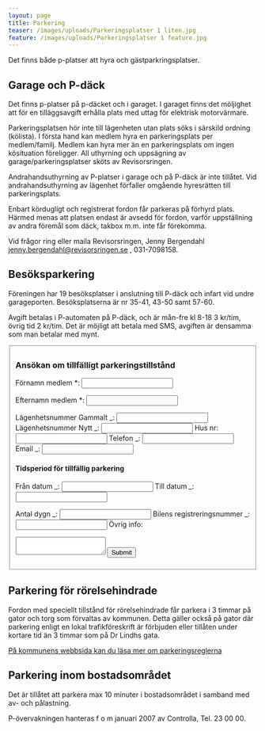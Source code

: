 ```yaml
---
layout: page
title: Parkering
teaser: /images/uploads/Parkeringsplatser 1 liten.jpg
feature: /images/uploads/Parkeringsplatser 1 feature.jpg
---
```

Det finns både p-platser att hyra och gästparkringsplatser.

## Garage och P-däck

Det finns p-platser på p-däcket och i garaget. I garaget finns det möljighet att för en tilläggsavgift erhålla plats med uttag för elektrisk motorvärmare. 

Parkeringsplatsen hör inte till lägenheten utan plats söks i särskild ordning (kölista).  I första hand kan medlem hyra en parkeringsplats per medlem/familj. Medlem kan hyra mer än en parkeringsplats om ingen kösituation föreligger. All uthyrning och uppsägning av garage/parkeringsplatser sköts av Revisorsringen.  

Andrahandsuthyrning av P-platser i garage och på P-däck är inte tillåtet. Vid andrahandsuthyrning av lägenhet förfaller omgående hyresrätten till parkeringsplats.

Enbart kördugligt och registrerat fordon får parkeras på förhyrd plats. Härmed menas att platsen endast är avsedd för fordon, varför uppställning av andra föremål som däck, takbox m.m. inte får förekomma.

Vid frågor ring eller maila Revisorsringen, Jenny Bergendahl jenny.bergendahl@revisorsringen.se , 031-7098158.

## Besöksparkering

Föreningen har 19 besöksplatser i anslutning till P-däck och infart vid undre garageporten. Besöksplatserna är nr 35-41, 43-50 samt 57-60.

Avgift betalas i P-automaten på P-däck, och är mån-fre kl 8-18 3 kr/tim, övrig tid 2 kr/tim. Det är möjligt att betala med SMS, avgiften är densamma som man betalar med mynt.

<fieldset>
<h3>Ansökan om tillfälligt parkeringstillstånd</h3>

<form data-netlify="true" data-netlify-honeypot="bot-field" id="parkeringstillstånd">
<label>Förnamn medlem *:</label>
<input type="text" name="fornamn">

<label for="efternamn">Efternamn medlem *:</label>
<input type="text" id="efternamn">

<label for="lagenhetsnummer">Lägenhetsnummer Gammalt _:</label>
<input type="text" id="lagenhetsnummer">
<label for="lagenhetsnummer_nytt">Lägenhetsnummer Nytt _:</label>
<input type="text" id="lagenhetsnummer_nytt">
<label for="husnr">Hus nr:</label>
<input type="text" id="husnr">
<label for="telefon">Telefon _:</label>
<input type="text" id="telefon">
<label for="epost">Email _:</label>
<input type="text" id="epost">

<h4>Tidsperiod för tillfällig parkering</h4>

<label for="fran">Från datum _:</label>
<input type="text" id="fran">
<label for="till">Till datum _:</label>
<input type="text" id="till">

<label for="antal_dygn">Antal dygn _:</label>
<input type="text" id="antal_dygn">
<label for="regnr">Bilens registreringsnummer _:</label>
<input type="text" id="regnr">
<label for="ovrigt">Övrig info:</label>
<textarea id="ovrigt">

</textarea>
<input type="submit" id="Skicka in">
</form>
</fieldset>

## Parkering för rörelsehindrade

Fordon med speciellt tillstånd för rörelsehindrade får parkera i 3 timmar på gator och torg som förvaltas av kommunen. Detta gäller också på gator där parkering enligt en lokal trafikföreskrift är förbjuden eller tillåten under kortare tid än 3 timmar som på Dr Lindhs gata.

[På kommunens webbsida kan du läsa mer om parkeringsreglerna](https://goteborg.se/wps/portal/start/parkeringstillstand-och-parkeringsplatser/parkeringstillstand/parkeringstillstand-for-rorelsehindrade/regler-for-att-parkera/!ut/p/z1/jY_LDoIwEEW_hm1nShVbd7AxEhKjCYLdGJAKjVCbipr49T42ajTG2U1yzp25ICEHaYqTrote703R3vaVDNYpxTmPaIgzuhzhNBY8oTzyuWCQPQB8mxCjhR8xxMnMB_mP_wOQH_GvhyAGqcuOnDcdQSKY4GyIQcAwGNGBuL8fmpLxGqRTW-WUI0d3a9X0vR176GHlWm2qhhyUh7ZwO-W0qYlt7De12R96yJ8K2C7NL4nKrtKcsu0!/dz/d5/L2dBISEvZ0FBIS9nQSEh/)

## Parkering inom bostadsområdet

Det är tillåtet att parkera max 10 minuter i bostadsområdet i samband med av- och pålastning.

P-övervakningen hanteras f o m januari 2007 av Controlla, Tel. 23 00 00.
